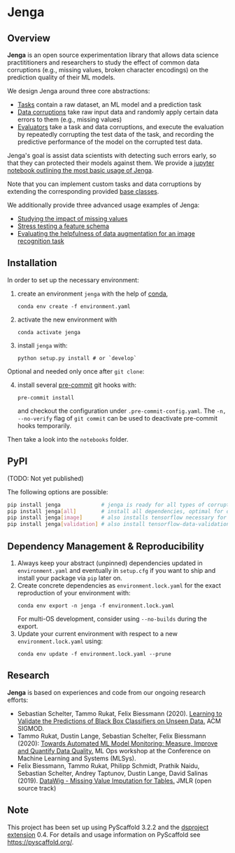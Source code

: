 # Jenga

## Overview

__Jenga__ is an open source experimentation library that allows data science practititioners and researchers to study the effect of common data corruptions (e.g., missing values, broken character encodings) on the prediction quality of their ML models.

We design Jenga around three core abstractions:

 * [Tasks](https://github.com/schelterlabs/jenga/tree/master/jenga/tasks) contain a raw dataset, an ML model and a prediction task
 * [Data corruptions](https://github.com/schelterlabs/jenga/tree/master/jenga/corruptions) take raw input data and randomly apply certain data errors to them (e.g., missing values)
 * [Evaluators](https://github.com/schelterlabs/jenga/tree/master/jenga/evaluation) take a task and data corruptions, and execute the evaluation by repeatedly corrupting the test data of the task, and recording the predictive performance of the model on the corrupted test data.

Jenga's goal is assist data scientists with detecting such errors early, so that they can protected their models against them. We provide a [jupyter notebook outlining the most basic usage of Jenga](notebooks/basic-example.ipynb).

Note that you can implement custom tasks and data corruptions by extending the corresponding provided [base classes](https://github.com/schelterlabs/jenga/blob/master/jenga/basis.py).

We additionally provide three advanced usage examples of Jenga:
 * [Studying the impact of missing values](notebooks/example-missing-value-imputation.ipynb)
 * [Stress testing a feature schema](notebooks/example-schema-stresstest.ipynb)
 * [Evaluating the helpfulness of data augmentation for an image recognition task](notebooks/example-image-augmentation.ipynb)


## Installation

In order to set up the necessary environment:

1. create an environment `jenga` with the help of [conda],
   ```
   conda env create -f environment.yaml
   ```
2. activate the new environment with
   ```
   conda activate jenga
   ```
3. install `jenga` with:
   ```
   python setup.py install # or `develop`
   ```

Optional and needed only once after `git clone`:

4. install several [pre-commit] git hooks with:
   ```
   pre-commit install
   ```
   and checkout the configuration under `.pre-commit-config.yaml`.
   The `-n, --no-verify` flag of `git commit` can be used to deactivate pre-commit hooks temporarily.

Then take a look into the `notebooks` folder.


## PyPI

(TODO: Not yet published)

The following options are possible:

```bash
pip install jenga             # jenga is ready for all types of corruptions
pip install jenga[all]        # install all dependencies, optimal for development
pip install jenga[image]      # also installs tensorflow necessary for ShoeCategorizationTask
pip install jenga[validation] # also install tensorflow-data-validation necessary for SchemaStresstest
```


## Dependency Management & Reproducibility

1. Always keep your abstract (unpinned) dependencies updated in `environment.yaml` and eventually
   in `setup.cfg` if you want to ship and install your package via `pip` later on.
2. Create concrete dependencies as `environment.lock.yaml` for the exact reproduction of your
   environment with:
   ```
   conda env export -n jenga -f environment.lock.yaml
   ```
   For multi-OS development, consider using `--no-builds` during the export.
3. Update your current environment with respect to a new `environment.lock.yaml` using:
   ```
   conda env update -f environment.lock.yaml --prune
   ```


## Research

__Jenga__ is based on experiences and code from our ongoing research efforts:

 * Sebastian Schelter, Tammo Rukat, Felix Biessmann (2020). [Learning to Validate the Predictions of Black Box Classifiers on Unseen Data.](https://ssc.io/pdf/mod0077s.pdf) ACM SIGMOD.
 * Tammo Rukat, Dustin Lange, Sebastian Schelter, Felix Biessmann (2020): [Towards Automated ML Model Monitoring: Measure, Improve and Quantify Data Quality.](https://ssc.io/pdf/autoops.pdf) ML Ops workshop at the Conference on Machine Learning and Systems&nbsp;(MLSys).
 * Felix Biessmann, Tammo Rukat, Philipp Schmidt, Prathik Naidu, Sebastian Schelter, Andrey Taptunov, Dustin Lange, David Salinas (2019). [DataWig - Missing Value Imputation for Tables.](https://ssc.io/pdf/datawig.pdf) JMLR (open source track)


## Note

This project has been set up using PyScaffold 3.2.2 and the [dsproject extension] 0.4.
For details and usage information on PyScaffold see https://pyscaffold.org/.

[conda]: https://docs.conda.io/
[pre-commit]: https://pre-commit.com/
[Jupyter]: https://jupyter.org/
[nbstripout]: https://github.com/kynan/nbstripout
[Google style]: http://google.github.io/styleguide/pyguide.html#38-comments-and-docstrings
[dsproject extension]: https://github.com/pyscaffold/pyscaffoldext-dsproject
